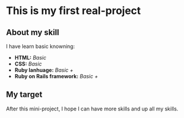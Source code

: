 # This is my first real-project

## About my skill
I have learn basic knowning:
- **HTML:** *Basic* 
- **CSS:** *Basic*
- **Ruby lanhuage:** *Basic +*
- **Ruby on Rails framework:** *Basic +*

## My target
After this mini-project, I hope I can have more skills and up all my skills.
